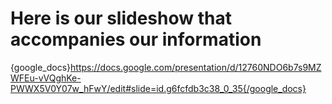 # Here is our slideshow that accompanies our information

{google_docs}https://docs.google.com/presentation/d/12760NDO6b7s9MZWFEu-vVQghKe-PWWX5V0Y07w_hFwY/edit#slide=id.g6fcfdb3c38_0_35{/google_docs}
